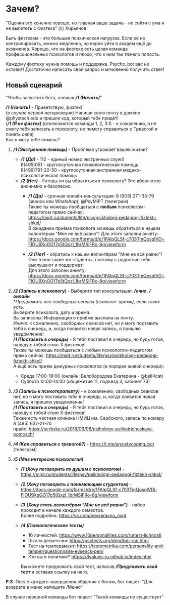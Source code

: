 # Зачем?
"Оценки это конечно хорошо, но главная ваша задача - не сойти с ума и не вылететь с Физтеха" (с) Хирьянов

Быть физтехом - это большая психическая нагрузка. Если её не контролировать, можно медленно, но верно уйти в академ ещё до экзаменов.
Хорошо, что на физтехе есть целая команда профессиональных психологов и плохо, что к ним так тяжело попасть.

Каждому физтеху нужна помощь и поддержка.
Psycho_bot вас не оставит! Достаточно написать свой запрос и мгновенно получить ответ! 

## Новый сценарий
"Чтобы запустить бота, напиши ***/1 (Начать)***"

***/1 (Начать)*** - Приветствую, физтех!  
(*в случае первой авторизации*) Напиши свою почту в домене @phystech.edu и пришли код, который тебе придёт!  
(***/1 (Я не физтех)*** (отключаются команды 1, 2, 3.1) - к сожалению, я не смогу тебя записать к психологу, но помогу справиться с Тревогой и понять себя)  
Как я могу тебе помочь?
1. ***/1 (Экстренная помощь)*** - Проблема угрожает вашей жизни?  
    - ***/1 (Да)*** - 112 - единый номер экстренных служб  
    8(495)051 - круглосуточная психологическая помощь  
    8(499)791-20-50 - круглосуточная экстренная медико-психологическая помощь
    - ***/2 (Нет)*** - Готовы ли вы обратиться к психологу? Это абсолютно анонимно и безопасно.
      - ***/1 (Да)*** - срочная онлайн-консультация: 8 (903) 271-35-79 (звонок или WhatsApp), @PsyMIPT (телеграм)  
        Также ты можешь пообщаться с **любым** психологом-педагогом прямо сейчас: https://mipt.ru/students/life/psy/psikhologi-pedagogi-fiztekh-shkol/  
        В ожидании приёма психолога можешь обратиться к нашим волонтёрам "Мне не всё равно"! Для этого заполни анкету: https://docs.google.com/forms/d/e/1FAIpQLSf-c703TmQosqlVDj-FlOU9XqGO17p5tQxzI_1brMSiFRo-8g/viewform

      - ***/2 (Нет)*** - обратись к нашим волонтёрам "Мне не всё равно"! Они точно такие же студенты, поэтому с радостью тебя выслушают и поддержат!  
      Для этого заполни анкету: https://docs.google.com/forms/d/e/1FAIpQLSf-c703TmQosqlVDj-FlOU9XqGO17p5tQxzI_1brMSiFRo-8g/viewform


2. ***/2 (Запись к психологу)*** - Выберите тип консультации: ***/очно***, ***/онлайн***  
**Предложить все свободные сеансы (психолог-время), если такие есть.*  
Выберите психолога, дату и время.  
Вы записаны! Информация о приёме выслана на почту.  
*Иначе:* к сожалению, свободных сеансов нет, но я могу поставить тебя в очередь, и, когда появится новая запись, я пришлю уведомление!  
***/1 (Поставить в очередь)*** - Я тебя поставил в очередь, но будь готов, наряду с тобой стоят Х физтехов!  
Также ты можешь пообщаться с любым психологом-педагогом прямо сейчас: https://mipt.ru/students/life/psy/psikhologi-pedagogi-fiztekh-shkol/  
А ещё есть приём дежурных психологов (в порядке живой очереди):  
   - Среда 17:00-19:00 (онлайн: Белобородова Екатерина - @bell4cat)
   - Суббота 12:00-14:00 (общежитие 11, подъезд 3, кабинет 73)

3. ***/3 (Запись к психотерапевту)*** - к сожалению, свободных сеансов нет, но я могу поставить тебя в очередь, и, когда появится новая запись, я пришлю уведомление!  
   ***/1 (Поставить в очередь)*** - Я тебя поставил в очередь, но будь готов, наряду с тобой стоят Х физтехов!  
Также есть частная клиника НМИЦ им. Сербского, запись по номеру 8 (495) 637-21-20  
прайс: https://serbsky.ru/2018/06/06/psihologo-psihiatricheskaya-pomosch/


4. ***/4 (Как справиться с тревогой?)*** - https://t.me/anxietycoping_bot (телеграм)


5. ***/5 (Мне интересна психология)***
    - ***/1 (Хочу поговорить по душам с психологом)*** - https://mipt.ru/students/life/psy/psikhologi-pedagogi-fiztekh-shkol/
    - ***/2 (Хочу поговорить с понимающим студентом)*** - https://docs.google.com/forms/d/e/1FAIpQLSf-c703TmQosqlVDj-FlOU9XqGO17p5tQxzI_1brMSiFRo-8g/viewform
    - ***/3 (Хочу стать волонтёром "Мне не всё равно")*** - набор проходит в начале каждого семестра.  
       Более подробно: https://vk.com/nevseravno_mipt
    - ***/4 (Психологические тесты)***
        - 16 личностей: https://www.16personalities.com/ru/test-lichnosti
        - Шкала депрессии: https://psytests.org/depr/bdi-run.html
        - Тест на темперамент: https://testometrika.com/personality-and-temper/questionnaire-eysenck-pen/
        - Кто вы в политике? https://8values-ru.github.io/index.html  

      Вы можете предложить свой тест, написав ***/Предложить свой тест*** и оставив ссылку на него.


**P.S.** После каждого завершения общения с ботом, бот пишет: "Для возврата в меню напишите /Меню"

В случае неверной команды бот пишет: "Такой команды не существует"